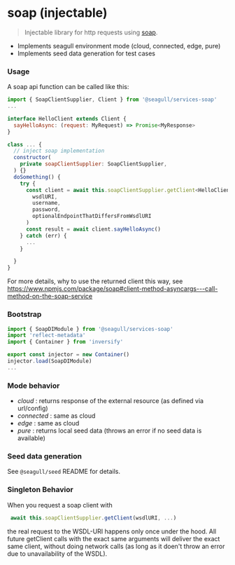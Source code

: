 # soap (injectable)

> Injectable library for http requests using [soap](https://github.com/vpulim/node-soap).

- Implements seagull environment mode (cloud, connected, edge, pure)
- Implements seed data generation for test cases

### Usage

A soap api function can be called like this:

```javascript
import { SoapClientSupplier, Client } from '@seagull/services-soap'
...

interface HelloClient extends Client {
  sayHelloAsync: (request: MyRequest) => Promise<MyResponse>
}

class ... {
  // inject soap implementation
  constructor(
    private soapClientSupplier: SoapClientSupplier,
  ) {}
  doSomething() {
    try {
      const client = await this.soapClientSupplier.getClient<HelloClient>(
        wsdlURI,
        username,
        password,
        optionalEndpointThatDiffersFromWsdlURI
      )
      const result = await client.sayHelloAsync()
    } catch (err) {
      ...
    }

  }
}
```

For more details, why to use the returned client this way, see
https://www.npmjs.com/package/soap#client-method-asyncargs---call-method-on-the-soap-service

### Bootstrap

```javascript
import { SoapDIModule } from '@seagull/services-soap'
import 'reflect-metadata'
import { Container } from 'inversify'

export const injector = new Container()
injector.load(SoapDIModule)
...
```

### Mode behavior

- _cloud_ : returns response of the external resource (as defined via url/config)
- _connected_ : same as cloud
- _edge_ : same as cloud
- _pure_ : returns local seed data (throws an error if no seed data is available)

### Seed data generation

See `@seagull/seed` README for details.

### Singleton Behavior

When you request a soap client with

```javascript
 await this.soapClientSupplier.getClient(wsdlURI, ...)
```

the real request to the WSDL-URI happens only once under the hood. All future getClient calls with the exact same arguments will deliver the exact same client, without doing network calls
(as long as it doen't throw an error due to unavailability of the WSDL).
